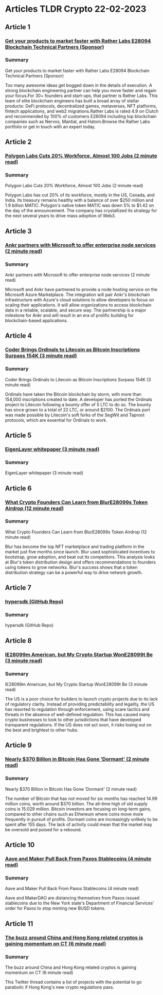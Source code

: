 # Articles TLDR Crypto 22-02-2023

## Article 1
### [Get your products to market faster with Rather Labs E28094 Blockchain Technical Partners (Sponsor)](https://tldr.tech)
### Summary 
 Get your products to market faster with Rather Labs E28094 Blockchain Technical Partners (Sponsor)

Too many awesome ideas get bogged down in the details of execution. A strong blockchain engineering partner can help you move faster and regain your focus.For 30+ founders and start-ups, that partner is Rather Labs. This team of elite blockchain engineers has built a broad array of stellar products: DeFi protocols, decentralized games, metaverses, NFT platforms, fintech applications, and web2 migrations.Rather Labs is rated 4.9 on Clutch and recommended by 100% of customers E28094 including top blockchain companies such as Nervos, Mantial, and Hatom.Browse the Rather Labs portfolio or get in touch with an expert today.

## Article 2
### [Polygon Labs Cuts 20% Workforce, Almost 100 Jobs (2 minute read)](https://tldr.tech)
### Summary 
 Polygon Labs Cuts 20% Workforce, Almost 100 Jobs (2 minute read)

Polygon Labs has cut 20% of its workforce, mostly in the US, Canada, and India. Its treasury remains healthy with a balance of over $250 million and 1.9 billion MATIC. Polygon's native token MATIC was down 5% to $1.42 on the day of the announcement. The company has crystallized its strategy for the next several years to drive mass adoption of Web3.

## Article 3
### [Ankr partners with Microsoft to offer enterprise node services (2 minute read)](https://tldr.tech)
### Summary 
 Ankr partners with Microsoft to offer enterprise node services (2 minute read)

Microsoft and Ankr have partnered to provide a node hosting service on the Microsoft Azure Marketplace. The integration will pair Ankr's blockchain infrastructure with Azure's cloud solutions to allow developers to focus on scaling their applications. It will allow organizations to access blockchain data in a reliable, scalable, and secure way. The partnership is a major milestone for Ankr and will result in an era of prolific building for blockchain-based applications.

## Article 4
### [Coder Brings Ordinals to Litecoin as Bitcoin Inscriptions Surpass 154K (3 minute read)](https://tldr.tech)
### Summary 
 Coder Brings Ordinals to Litecoin as Bitcoin Inscriptions Surpass 154K (3 minute read)

Ordinals have taken the Bitcoin blockchain by storm, with more than 154,000 inscriptions created to date. A developer has ported the Ordinals project to Litecoin following a bounty offer of 5 LTC to do so. The bounty has since grown to a total of 22 LTC, or around $2100. The Ordinals port was made possible by Litecoin's soft forks of the SegWit and Taproot protocols, which are essential for Ordinals to work.

## Article 5
### [EigenLayer whitepaper (3 minute read)](https://tldr.tech)
### Summary 
 EigenLayer whitepaper (3 minute read)

## Article 6
### [What Crypto Founders Can Learn from BlurE28099s Token Airdrop (12 minute read)](https://tldr.tech)
### Summary 
 What Crypto Founders Can Learn from BlurE28099s Token Airdrop (12 minute read)

Blur has become the top NFT marketplace and trading platform in the market just five months since launch. Blur used sophisticated incentives to bootstrap, grow adoption, and beat out its competitors. This analysis looks at Blur's token distribution design and offers recommendations to founders using tokens to grow networks. Blur's success shows that a token distribution strategy can be a powerful way to drive network growth.

## Article 7
### [hypersdk (GitHub Repo)](https://tldr.tech)
### Summary 
 hypersdk (GitHub Repo)

## Article 8
### [IE28099m American, but My Crypto Startup WonE28099t Be (3 minute read)](https://tldr.tech)
### Summary 
 IE28099m American, but My Crypto Startup WonE28099t Be (3 minute read)

The US is a poor choice for builders to launch crypto projects due to its lack of regulatory clarity. Instead of providing predictability and legality, the US has resorted to regulation through enforcement, using scare tactics and threats in the absence of well-defined regulation. This has caused many crypto businesses to look to other jurisdictions that have developed transparent regulations. If the US does not act soon, it risks losing out on the best and brightest to other hubs.

## Article 9
### [Nearly $370 Billion in Bitcoin Has Gone 'Dormant' (2 minute read)](https://tldr.tech)
### Summary 
 Nearly $370 Billion in Bitcoin Has Gone 'Dormant' (2 minute read)

The number of Bitcoin that has not moved for six months has reached 14.99 million coins, worth around $370 billion. The all-time high of old supply coins is 15.029 million. Bitcoin investors are focusing on long-term gains, compared to other chains such as Ethereum where coins move more frequently in pursuit of profits. Dormant coins are increasingly unlikely to be spent after 155 days. The lack of activity could mean that the market may be oversold and poised for a rebound.

## Article 10
### [Aave and Maker Pull Back From Paxos Stablecoins (4 minute read)](https://tldr.tech)
### Summary 
 Aave and Maker Pull Back From Paxos Stablecoins (4 minute read)

Aave and MakerDAO are distancing themselves from Paxos-issued stablecoins due to the New York state's Department of Financial Services' order for Paxos to stop minting new BUSD tokens.

## Article 11
### [The buzz around China and Hong Kong related cryptos is gaining momentum on CT (6 minute read)](https://tldr.tech)
### Summary 
 The buzz around China and Hong Kong related cryptos is gaining momentum on CT (6 minute read)

This Twitter thread contains a list of projects with the potential to go parabolic if Hong Kong's new crypto regulations pass.

